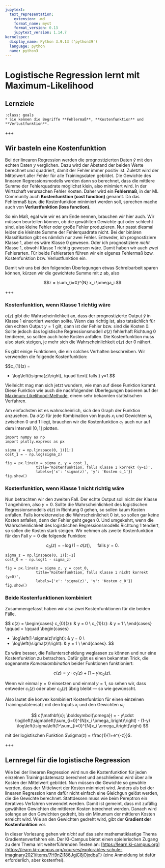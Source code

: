 ```yaml
---
jupytext:
  text_representation:
    extension: .md
    format_name: myst
    format_version: 0.13
    jupytext_version: 1.14.7
kernelspec:
  display_name: Python 3.9.13 ('python39')
  language: python
  name: python3
---
```


# Logistische Regression lernt mit Maximum-Likelihood


## Lernziele

```{admonition} Lernziele
:class: goals
* Sie kennen die Begriffe **Fehlermaß**, **Kostenfunktion** und **Verlustfunktion**.
```

+++

## Wir basteln eine Kostenfunktion

Bei der linearen Regression werden die prognostizierten Daten $\hat{y}$ mit den
echten Daten $y$ verglichen. Dazu wird der Abstand der beiden Werte berechnet
und quadriert, damit der Fehler immer positiv ist. Zuletzt wird der Mittelwert
aller Fehler für alle Trainingsdaten gebildet. Die Gewichte des linearen
Regressionsmodells werden dann so berechnet, dass die mittlere Summe der
Fehlerquadrate möglichst klein, also minimiert wird. In der Wirtschaft
verursachen Fehler Kosten. Daher wird ein **Fehlermaß**, in der ML Community
auch **Kostenfunktion (cost function)** genannt. Da das Fehlermaß bzw. die
Kostenfunktion minimiert werden soll, sprechen mache auch von **Verlustfunktion
(loss function)**. 

So ein Maß, egal wie wir es am Ende nennen, brauchen wir hier auch. Wir müssen
beurteilen können, ob die gewählten Gewichte gut oder schlecht sind, also kleine
Fehler oder große Fehler produzieren. Nur passt diesmal leider die kleinste
Summe der Fehlerquadrate nicht. Bei der binären Klassifikation gibt es nämlich
nur zwei Fehler. Entweder, ich prognostiziere Klasse 1, aber es wäre Klasse 0
gewesen. Oder ich prognostiziere *nicht* Klasse 1, obwohl Klasse 1 richtig
gewesen wäre. Damit haben wir auch zwei Fehlerarten. Für beide Fehlerarten
führen wir ein eigenes Fehlermaß bzw. Kostenfunktion bzw. Verlustfunktion ein.

Damit wir uns bei den folgenden Überlegungen etwas Schreibarbeit sparen können,
kürzen wir die gewichtete Summe mit $z$ ab, also

$$z = \sum_{i=0}^{N} x_i \omega_i.$$


+++

### Kostenfunktion, wenn Klasse 1 richtig wäre

$\sigma(z)$ gibt die Wahrscheinlichkeit an, dass der prognostizierte Output
$\hat{y}$ in Klasse 1 einsortiert werden sollte. Wenn das richtig ist, also
tatsächlich für den echten Output $y=1$ gilt, dann ist der Fehler bzw. sind die
Kosten 0. Sollte jedoch das logistische Regressionsmodell $\sigma(z)$ fehlerhaft
Richtung 0 tendieren, so sollten auch hohe Kosten anfallen. Die Kostenfunktion
muss also stark steigen, je mehr sich die Wahrscheinlichkeit
$\sigma(z)$ der 0 nähert.

Es gibt einige Funktionen, die ein solches Verhalten beschreiben. Wir verwenden
die folgende Kostenfunktion:

$$c_{1}(z) = 
- \log\left(\sigma(z)\right), \quad \text{ falls } y=1.$$

Vielleicht mag man sich jetzt wundern, wie man auf diese Funktion kommt. Diese
Funktion wie auch die nachfolgenden Überlegungen basieren auf der
[Maximum-Likelihood-Methode](https://de.wikipedia.org/wiki/Maximum-Likelihood-Methode),
einem sehr bekannten statistischen Verfahren.

Am einfachsten ist es wahrscheinlich, sich den Graph der Funktion anzusehen. Da
$\sigma(z)$ für jede Kombination von Inputs $x_i$ und Gewichten $\omega_i$
zwischen 0 und 1 liegt, brauchen wir die Kostenfunktion $c_1$ auch nur auf dem
Intervall $[0, 1]$ plotten.

```{code-cell} ipython3
import numpy as np
import plotly.express as px

sigma_z = np.linspace(0, 1)[1:]
cost_1 = - np.log(sigma_z)

fig = px.line(x = sigma_z, y = cost_1,
              title='Kostenfunktion, falls Klasse 1 korrekt (y=1)',
              labels={'x': 'sigma(z)', 'y': 'Kosten c_1'})
fig.show()
```

### Kostenfunktion, wenn Klasse 1 nicht richtig wäre

Nun betrachten wir den zweiten Fall. Der echte Output soll nicht der Klasse 1
angehören, also $y=0$. Sollte die Wahrscheinlichkeit des logistischen
Regressionsmodells $\sigma(z)$ in Richtung 0 gehen, so sollen kaum Kosten
anfallen. Falls korrekterweise die Wahrscheinlicheit 0 ist, so sollen gar keine
Kosten anfallen, denn der Fehler geht gegen 0. Und umgekehrt, wenn die
Wahrscheinlichkeit des logistischen Regressionsmodells Richtung 1 tendiert, so
sollen die Kosten stark steigen. Wir nehmen als zweite Kostenfunktion für den
Fall $y=0$ die folgende Funktion:

$$c_{0}(z) = - \log\left(1-\sigma(z)\right), \quad \text{ falls } y=0.$$

```{code-cell} ipython3
sigma_z = np.linspace(0, 1)[:-1]
cost_0 = - np.log(1 - sigma_z)

fig = px.line(x = sigma_z, y = cost_0,
              title='Kostenfunktion, falls Klasse 1 nicht korrekt (y=0)',
              labels={'x': 'sigma(z)', 'y': 'Kosten c_0'})
fig.show()
```

### Beide Kostenfunktionen kombiniert

Zusammengefasst haben wir also zwei Kostenfunktionen für die beiden Fälle.

$$ 
c(z) = 
\begin{cases} 
c_{0}(z): & y = 0 \\
c_{1}(z): & y = 1 \\
\end{cases} \qquad = \qquad 
\begin{cases} 
- \log\left(1-\sigma(z)\right): & y = 0 \\
- \log\left(\sigma(z)\right): & y = 1 \\
\end{cases}.
$$

Es wäre besser, die Fallunterscheidung weglassen zu können und nur eine
Kostenfunktion zu betrachten. Dafür gibt es einen bekannten Trick, die
sogenannte *Konvexkombination* beider Funktionen funktioniert:

$$
c(z) = y\cdot c_{1}(z) + (1-y) c_{0}(z).
$$

Wenn wir einmal $y=0$ einsetzen und einmal $y=1$, so sehen wir, dass entweder
$c_{1}(z)$ oder aber $c_{0}(z)$ übrig bleibt — so wie gewünscht.

Also lautet die konvex kombiniert Kostenfunktion für einen einzelnen
Trainingsdatensatz mit den Inputs $x_i$ und den Gewichten $\omega_i$

$$ c(\mathbf{x}; \boldsymbol{\omega}) = - y\cdot
\log\left(\sigma\left(\sum_{i=0}^{N}x_i \omega_i\right)\right) - (1-y)
\log\left(\sigma\left(1-\sum_{i=0}^{N}x_i \omega_i\right)\right) $$

mit der logistischen Funktion $\sigma(z) = \frac{1}{1+e^{-z}}$. 







+++

## Lernregel für die logistische Regression

Wie bei der linearen Regression wird nun die Kostenfunktion für jeden einzelnen Trainingsdatensatz berechnet und anschließend wird über alle Kosten der Mittelwert gebildet. Nun müssen die Gewichte so gewähle werden, dass der Mittelwert der Kosten minimiert wird. Anders als bei der linearen Regression kann dafür nicht einfach eine Gleichgun gelöst werden, die die Gewichte berechnet. Stattdessen muss wie beim Pereptron ein iteratives Verfahren verwendet werden. Damit ist gemeint, dass mit zufällig gewählten Gewichten die mittleren Kosten berechnet werden. Danach wird solange an den Gewichten gedreht, bis ein Minumum der mittleren Kosten erreicht wird. Wie an den Gewichten gedreht wird, gibt der **Gradient der Kostenfunktion** vor.

In dieser Vorlesung gehen wir *nicht* auf das sehr mathematiklastige Thema Gradientenverfahren ein. Der KI-Campus bietet einen spielerischen Zugang zu dem Thema mit weiterführenden Texten an: [https://learn.ki-campus.org](https://learn.ki-campus.org/courses/explorables-schule-imaginary2021/items/7H9nZI186JgjC8jOjxdbaT) (eine Anmeldung ist dafür erforderlich, aber kostenfrei).

